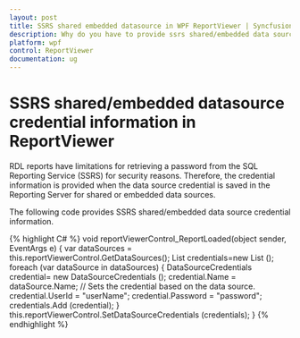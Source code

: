 ```yaml
---
layout: post
title: SSRS shared embedded datasource in WPF ReportViewer | Syncfusion
description: Why do you have to provide ssrs shared/embedded data source credential information in code behind for Syncfusion WPF ReportViewer control, its elements and more.
platform: wpf
control: ReportViewer
documentation: ug
---
```


# SSRS shared/embedded datasource credential information in ReportViewer

RDL reports have limitations for retrieving a password from the SQL Reporting Service (SSRS) for security reasons. Therefore, the credential information is provided when the data source credential is saved in the Reporting Server for shared or embedded data sources. 

The following code provides SSRS shared/embedded data source credential information.

{% highlight C# %}
void reportViewerControl_ReportLoaded(object sender, EventArgs e)
{
    var dataSources = this.reportViewerControl.GetDataSources();
    List<DataSourceCredentials> credentials=new List<DataSourceCredentials> ();
    foreach (var dataSource in dataSources)
    {
        DataSourceCredentials credential= new DataSourceCredentials ();
        credential.Name = dataSource.Name; // Sets the credential based on the data source.
        credential.UserId = "userName";
        credential.Password = "password";
        credentials.Add (credential);
    }
    this.reportViewerControl.SetDataSourceCredentials (credentials);
}
{% endhighlight %}